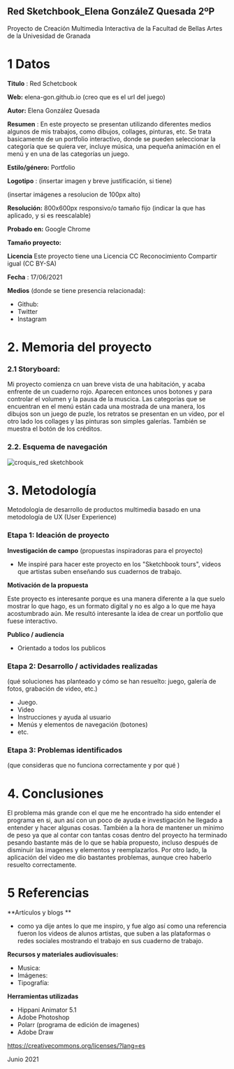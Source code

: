 ## Red Sketchbook_Elena GonzáleZ Quesada 2ºP

Proyecto de Creación Multimedia Interactiva de la  Facultad de Bellas Artes de la Univesidad de Granada



# 1 Datos 



**Titulo** : Red Schetcbook

**Web:**   elena-gon.github.io (creo que es el url del juego)

**Autor:**  Elena González Quesada 

**Resumen** : En este proyecto se presentan utilizando diferentes medios algunos de mis trabajos, como dibujos, collages, pinturas, etc. Se trata basicamente de un portfolio interactivo, donde se pueden seleccionar la categoría que se quiera ver, incluye música, una pequeña animación en el menú y en una de las categorías un juego. 

**Estilo/género:** Portfolio 

**Logotipo** : (insertar imagen y breve justificación, si  tiene) 

(insertar imágenes a resolucion de 100px alto)

**Resolución:** 800x600px responsivo/o tamaño fijo (indicar la que has aplicado, y si es reescalable)

**Probado en:**   Google Chrome

**Tamaño proyecto:** 

**Licencia** Este proyecto tiene una Licencia CC Reconocimiento Compartir igual (CC BY-SA)

**Fecha** : 17/06/2021

**Medios** (donde se tiene presencia relacionada):

- Github:
- Twitter
- Instagram


# 2. Memoria del proyecto 

### 2.1 Storyboard: 
  Mi proyecto comienza cn uan breve vista de una habitación, y acaba enfrente de un cuaderno rojo. Aparecen entonces unos botones y para controlar el volumen y la pausa de la muscica. Las categorías que se encuentran en el menú están cada una mostrada de una manera, los dibujos son un juego de puzle, los retratos se presentan en un video, por el otro lado los collages y las pinturas son simples galerías. También se muestra el botón de los créditos. 



### 2.2. Esquema de navegación 

![croquis_red sketchbook](https://user-images.githubusercontent.com/85367021/122269486-8d617200-cedd-11eb-8619-bc20da661f60.png)


# 3. Metodología

Metodología de desarrollo de productos multimedia basado en una metodología de UX (User Experience)



### Etapa 1: Ideación de proyecto

**Investigación de campo** (propuestas inspiradoras para el proyecto)

- Me inspiré para hacer este proyecto en los "Sketchbook tours", videos que artistas suben enseñando sus cuadernos de trabajo. 


**Motivación de la propuesta** 

Este  proyecto es interesante porque es una manera diferente a la que suelo mostrar lo que hago, es un formato digital y no es algo a lo que me haya acostumbrado aún. Me resultó interesante la idea de crear un portfolio que fuese interactivo. 


**Publico / audiencia**

- Orientado a todos los publicos

### Etapa 2: Desarrollo / actividades realizadas

(qué soluciones has planteado y cómo se han resuelto: juego, galería de fotos, grabación de video, etc.)

- Juego. 
- Video 
- Instrucciones y ayuda al usuario 
- Menús y elementos de navegación (botones)
- etc.



### Etapa 3: Problemas identificados

(que consideras que no  funciona correctamente y por qué )



# 4. Conclusiones 

El problema más grande con el que me he encontrado ha sido entender el programa en si, aun así con un poco de ayuda e investigación he llegado a entender y hacer algunas cosas. También a la hora de mantener un mínimo de peso ya que al contar con tantas cosas dentro del proyecto ha terminado pesando bastante más de lo que se había propuesto, incluso después de disminuir las imagenes y elementos y reemplazarlos. Por otro lado, la aplicación del video me dio bastantes problemas, aunque creo haberlo resuelto correctamente. 


# 5 Referencias 

**Artículos y blogs ** 

- como ya dije antes lo que me inspiro, y fue algo así como una referencia fueron los videos de alunos artistas, que suben a las plataformas o redes sociales mostrando el trabajo en sus cuaderno de trabajo. 

**Recursos y materiales audiovisuales:**

* Musica:  
* Imágenes:  
* Tipografía: 

**Herramientas utilizadas**

- Hippani Animator 5.1
- Adobe Photoshop
- Polarr (programa de edición de imagenes)
- Adobe Draw 


https://creativecommons.org/licenses/?lang=es

Junio 2021
